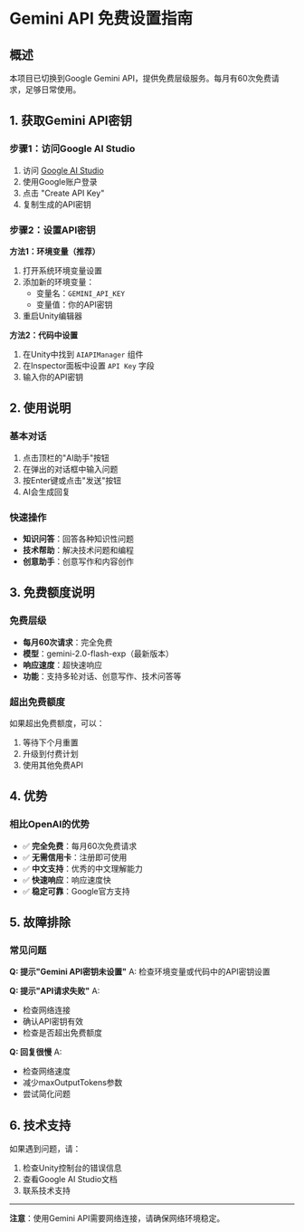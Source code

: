 # Gemini API 免费设置指南

## 概述
本项目已切换到Google Gemini API，提供免费层级服务。每月有60次免费请求，足够日常使用。

## 1. 获取Gemini API密钥

### 步骤1：访问Google AI Studio
1. 访问 [Google AI Studio](https://makersuite.google.com/app/apikey)
2. 使用Google账户登录
3. 点击 "Create API Key"
4. 复制生成的API密钥

### 步骤2：设置API密钥
**方法1：环境变量（推荐）**
1. 打开系统环境变量设置
2. 添加新的环境变量：
   - 变量名：`GEMINI_API_KEY`
   - 变量值：你的API密钥
3. 重启Unity编辑器

**方法2：代码中设置**
1. 在Unity中找到 `AIAPIManager` 组件
2. 在Inspector面板中设置 `API Key` 字段
3. 输入你的API密钥

## 2. 使用说明

### 基本对话
1. 点击顶栏的"AI助手"按钮
2. 在弹出的对话框中输入问题
3. 按Enter键或点击"发送"按钮
4. AI会生成回复

### 快速操作
- **知识问答**：回答各种知识性问题
- **技术帮助**：解决技术问题和编程
- **创意助手**：创意写作和内容创作

## 3. 免费额度说明

### 免费层级
- **每月60次请求**：完全免费
- **模型**：gemini-2.0-flash-exp（最新版本）
- **响应速度**：超快速响应
- **功能**：支持多轮对话、创意写作、技术问答等

### 超出免费额度
如果超出免费额度，可以：
1. 等待下个月重置
2. 升级到付费计划
3. 使用其他免费API

## 4. 优势

### 相比OpenAI的优势
- ✅ **完全免费**：每月60次免费请求
- ✅ **无需信用卡**：注册即可使用
- ✅ **中文支持**：优秀的中文理解能力
- ✅ **快速响应**：响应速度快
- ✅ **稳定可靠**：Google官方支持

## 5. 故障排除

### 常见问题

**Q: 提示"Gemini API密钥未设置"**
A: 检查环境变量或代码中的API密钥设置

**Q: 提示"API请求失败"**
A: 
- 检查网络连接
- 确认API密钥有效
- 检查是否超出免费额度

**Q: 回复很慢**
A:
- 检查网络速度
- 减少maxOutputTokens参数
- 尝试简化问题

## 6. 技术支持

如果遇到问题，请：
1. 检查Unity控制台的错误信息
2. 查看Google AI Studio文档
3. 联系技术支持

---

**注意**：使用Gemini API需要网络连接，请确保网络环境稳定。
